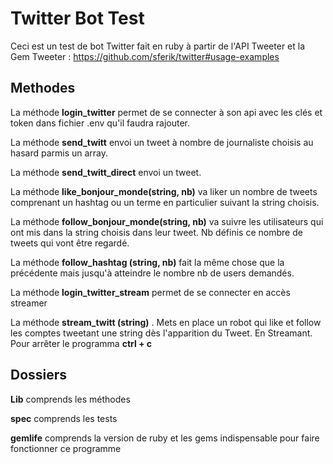 Twitter Bot Test
=======
Ceci est un test de bot Twitter fait en ruby à partir de l'API Tweeter et la Gem Tweeter : https://github.com/sferik/twitter#usage-examples

## Methodes

La méthode **login_twitter** permet de se connecter à son api avec les clés et token dans fichier .env qu'il faudra rajouter.

La méthode **send_twitt** envoi un tweet à nombre de journaliste choisis au hasard parmis un array.

La méthode **send_twitt_direct** envoi un tweet.

La méthode **like_bonjour_monde(string, nb)** va liker un nombre de tweets comprenant un hashtag ou un terme en particulier suivant la string choisis. 

La méthode **follow_bonjour_monde(string, nb)** va suivre les utilisateurs qui ont mis dans la string choisis dans leur tweet. Nb définis ce nombre de tweets qui vont être regardé. 

La méthode **follow_hashtag (string, nb)** fait la même chose que la précédente mais jusqu'à atteindre le nombre nb de users demandés.

La méthode **login_twitter_stream** permet de se connecter en accès streamer

La méthode **stream_twitt (string)** . Mets en place un robot qui like et follow les comptes tweetant une string dès l'apparition du Tweet. En Streamant. 
Pour arrêter le programma **ctrl + c**

## Dossiers 

**Lib** comprends les méthodes

**spec** comprends les tests

**gemlife** comprends la version de ruby et les gems indispensable pour faire fonctionner ce programme
